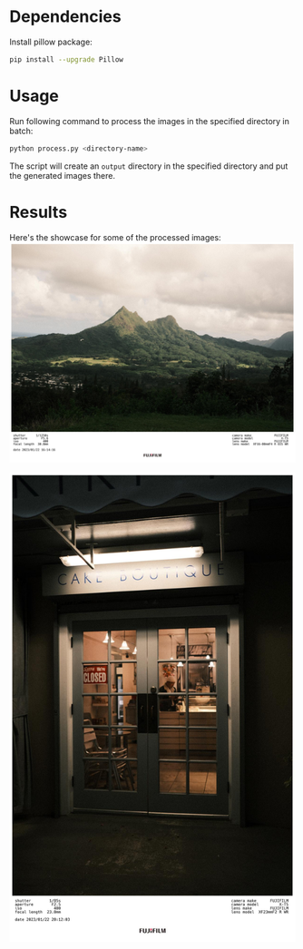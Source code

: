 # Dependencies

Install pillow package:
```bash
pip install --upgrade Pillow
```
# Usage

Run following command to process the images in the specified directory in batch:
```bash
python process.py <directory-name>
```
The script will create an `output` directory in the specified directory and put the generated images there.

# Results

Here's the showcase for some of the processed images:
![Horizontal image](./image/DSCF0157.JPG)

![Vertical image](./image/DSCF0204.JPG)

